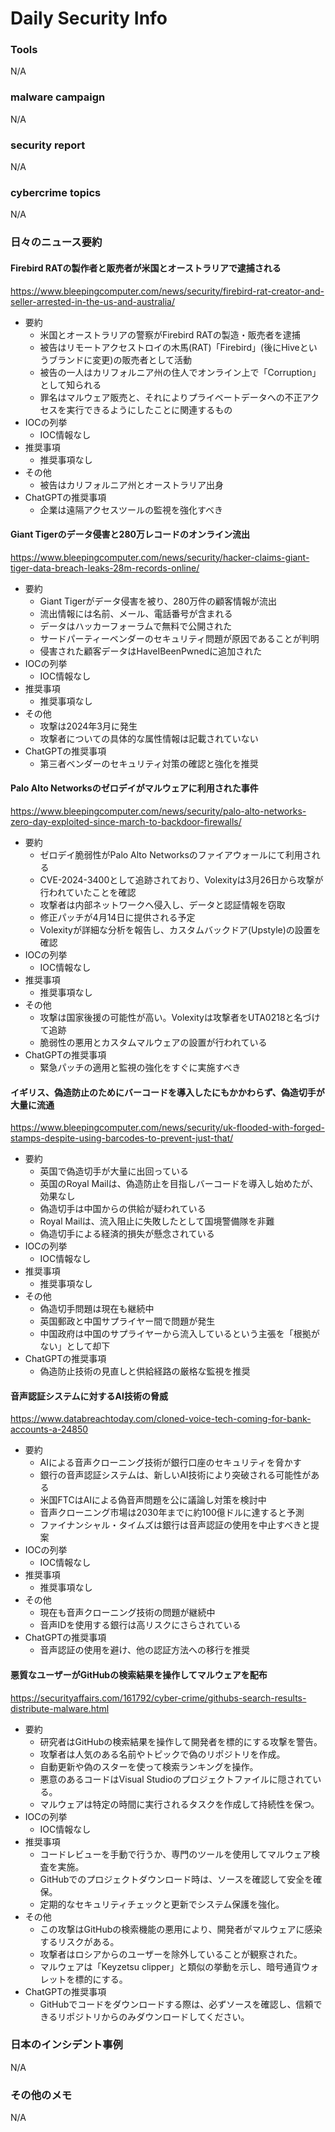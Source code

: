 # Daily Security Info

### Tools
N/A

### malware campaign
N/A

### security report
N/A

### cybercrime topics
N/A

### 日々のニュース要約

#### Firebird RATの製作者と販売者が米国とオーストラリアで逮捕される
https://www.bleepingcomputer.com/news/security/firebird-rat-creator-and-seller-arrested-in-the-us-and-australia/

- 要約
    - 米国とオーストラリアの警察がFirebird RATの製造・販売者を逮捕
    - 被告はリモートアクセストロイの木馬(RAT)「Firebird」(後にHiveというブランドに変更)の販売者として活動
    - 被告の一人はカリフォルニア州の住人でオンライン上で「Corruption」として知られる
    - 罪名はマルウェア販売と、それによりプライベートデータへの不正アクセスを実行できるようにしたことに関連するもの
- IOCの列挙
    - IOC情報なし
- 推奨事項
    - 推奨事項なし
- その他
    - 被告はカリフォルニア州とオーストラリア出身
- ChatGPTの推奨事項
    - 企業は遠隔アクセスツールの監視を強化すべき

#### Giant Tigerのデータ侵害と280万レコードのオンライン流出
https://www.bleepingcomputer.com/news/security/hacker-claims-giant-tiger-data-breach-leaks-28m-records-online/

- 要約
    - Giant Tigerがデータ侵害を被り、280万件の顧客情報が流出
    - 流出情報には名前、メール、電話番号が含まれる
    - データはハッカーフォーラムで無料で公開された
    - サードパーティーベンダーのセキュリティ問題が原因であることが判明
    - 侵害された顧客データはHaveIBeenPwnedに追加された
- IOCの列挙
    - IOC情報なし
- 推奨事項
    - 推奨事項なし
- その他
    - 攻撃は2024年3月に発生
    - 攻撃者についての具体的な属性情報は記載されていない
- ChatGPTの推奨事項
    - 第三者ベンダーのセキュリティ対策の確認と強化を推奨

#### Palo Alto Networksのゼロデイがマルウェアに利用された事件
https://www.bleepingcomputer.com/news/security/palo-alto-networks-zero-day-exploited-since-march-to-backdoor-firewalls/

- 要約
    - ゼロデイ脆弱性がPalo Alto Networksのファイアウォールにて利用される
    - CVE-2024-3400として追跡されており、Volexityは3月26日から攻撃が行われていたことを確認
    - 攻撃者は内部ネットワークへ侵入し、データと認証情報を窃取
    - 修正パッチが4月14日に提供される予定
    - Volexityが詳細な分析を報告し、カスタムバックドア(Upstyle)の設置を確認
- IOCの列挙
    - IOC情報なし
- 推奨事項
    - 推奨事項なし
- その他
    - 攻撃は国家後援の可能性が高い。Volexityは攻撃者をUTA0218と名づけて追跡
    - 脆弱性の悪用とカスタムマルウェアの設置が行われている
- ChatGPTの推奨事項
    - 緊急パッチの適用と監視の強化をすぐに実施すべき

#### イギリス、偽造防止のためにバーコードを導入したにもかかわらず、偽造切手が大量に流通
https://www.bleepingcomputer.com/news/security/uk-flooded-with-forged-stamps-despite-using-barcodes-to-prevent-just-that/

- 要約
    - 英国で偽造切手が大量に出回っている
    - 英国のRoyal Mailは、偽造防止を目指しバーコードを導入し始めたが、効果なし
    - 偽造切手は中国からの供給が疑われている
    - Royal Mailは、流入阻止に失敗したとして国境警備隊を非難
    - 偽造切手による経済的損失が懸念されている
- IOCの列挙
    - IOC情報なし
- 推奨事項
    - 推奨事項なし
- その他
    - 偽造切手問題は現在も継続中
    - 英国郵政と中国サプライヤー間で問題が発生
    - 中国政府は中国のサプライヤーから流入しているという主張を「根拠がない」として却下
- ChatGPTの推奨事項
    - 偽造防止技術の見直しと供給経路の厳格な監視を推奨

#### 音声認証システムに対するAI技術の脅威
https://www.databreachtoday.com/cloned-voice-tech-coming-for-bank-accounts-a-24850

- 要約
    - AIによる音声クローニング技術が銀行口座のセキュリティを脅かす
    - 銀行の音声認証システムは、新しいAI技術により突破される可能性がある
    - 米国FTCはAIによる偽音声問題を公に議論し対策を検討中
    - 音声クローニング市場は2030年までに約100億ドルに達すると予測
    - ファイナンシャル・タイムズは銀行は音声認証の使用を中止すべきと提案
- IOCの列挙
    - IOC情報なし
- 推奨事項
    - 推奨事項なし
- その他
    - 現在も音声クローニング技術の問題が継続中
    - 音声IDを使用する銀行は高リスクにさらされている
- ChatGPTの推奨事項
    - 音声認証の使用を避け、他の認証方法への移行を推奨

#### 悪質なユーザーがGitHubの検索結果を操作してマルウェアを配布
https://securityaffairs.com/161792/cyber-crime/githubs-search-results-distribute-malware.html

- 要約
    - 研究者はGitHubの検索結果を操作して開発者を標的にする攻撃を警告。
    - 攻撃者は人気のある名前やトピックで偽のリポジトリを作成。
    - 自動更新や偽のスターを使って検索ランキングを操作。
    - 悪意のあるコードはVisual Studioのプロジェクトファイルに隠されている。
    - マルウェアは特定の時間に実行されるタスクを作成して持続性を保つ。
- IOCの列挙
    - IOC情報なし
- 推奨事項
    - コードレビューを手動で行うか、専門のツールを使用してマルウェア検査を実施。
    - GitHubでのプロジェクトダウンロード時は、ソースを確認して安全を確保。
    - 定期的なセキュリティチェックと更新でシステム保護を強化。
- その他
    - この攻撃はGitHubの検索機能の悪用により、開発者がマルウェアに感染するリスクがある。
    - 攻撃者はロシアからのユーザーを除外していることが観察された。
    - マルウェアは「Keyzetsu clipper」と類似の挙動を示し、暗号通貨ウォレットを標的にする。
- ChatGPTの推奨事項
    - GitHubでコードをダウンロードする際は、必ずソースを確認し、信頼できるリポジトリからのみダウンロードしてください。

### 日本のインシデント事例
N/A

### その他のメモ
N/A